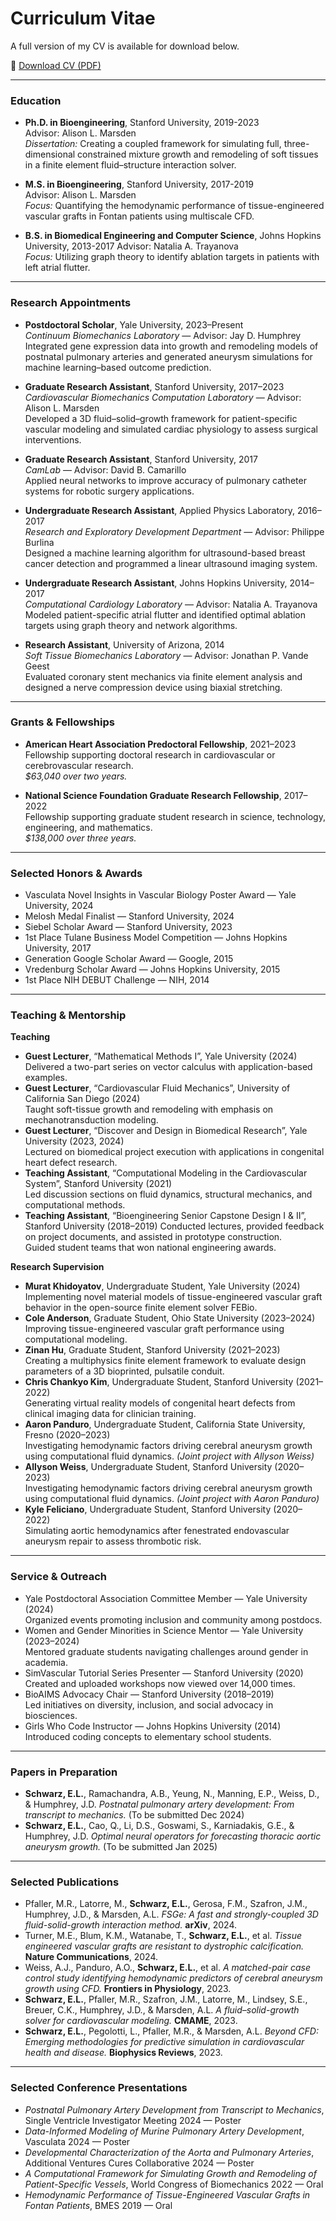 # Curriculum Vitae

A full version of my CV is available for download below.

📄 [Download CV (PDF)](/assets/CV.pdf)

---

### Education
- **Ph.D. in Bioengineering**, Stanford University, 2019-2023  
  Advisor: Alison L. Marsden  
  *Dissertation:* Creating a coupled framework for simulating full, three-dimensional constrained mixture growth and remodeling of soft tissues in a finite element fluid–structure interaction solver.

- **M.S. in Bioengineering**, Stanford University, 2017-2019  
  Advisor: Alison L. Marsden  
  *Focus:* Quantifying the hemodynamic performance of tissue-engineered vascular grafts in Fontan patients using multiscale CFD.

- **B.S. in Biomedical Engineering and Computer Science**, Johns Hopkins University, 2013-2017 
  Advisor: Natalia A. Trayanova  
  *Focus:* Utilizing graph theory to identify ablation targets in patients with left atrial flutter.

---

### Research Appointments
- **Postdoctoral Scholar**, Yale University, 2023–Present  
  *Continuum Biomechanics Laboratory* — Advisor: Jay D. Humphrey  
  Integrated gene expression data into growth and remodeling models of postnatal pulmonary arteries and generated aneurysm simulations for machine learning–based outcome prediction.

- **Graduate Research Assistant**, Stanford University, 2017–2023  
  *Cardiovascular Biomechanics Computation Laboratory* — Advisor: Alison L. Marsden  
  Developed a 3D fluid–solid–growth framework for patient-specific vascular modeling and simulated cardiac physiology to assess surgical interventions.

- **Graduate Research Assistant**, Stanford University, 2017  
  *CamLab* — Advisor: David B. Camarillo  
  Applied neural networks to improve accuracy of pulmonary catheter systems for robotic surgery applications.

- **Undergraduate Research Assistant**, Applied Physics Laboratory, 2016–2017  
  *Research and Exploratory Development Department* — Advisor: Philippe Burlina  
  Designed a machine learning algorithm for ultrasound-based breast cancer detection and programmed a linear ultrasound imaging system.

- **Undergraduate Research Assistant**, Johns Hopkins University, 2014–2017  
  *Computational Cardiology Laboratory* — Advisor: Natalia A. Trayanova  
  Modeled patient-specific atrial flutter and identified optimal ablation targets using graph theory and network algorithms.

- **Research Assistant**, University of Arizona, 2014  
  *Soft Tissue Biomechanics Laboratory* — Advisor: Jonathan P. Vande Geest  
  Evaluated coronary stent mechanics via finite element analysis and designed a nerve compression device using biaxial stretching.

---

### Grants & Fellowships
- **American Heart Association Predoctoral Fellowship**, 2021–2023  
  Fellowship supporting doctoral research in cardiovascular or cerebrovascular research.  
  *$63,040 over two years.*

- **National Science Foundation Graduate Research Fellowship**, 2017–2022  
  Fellowship supporting graduate student research in science, technology, engineering, and mathematics.  
  *$138,000 over three years.*

---

### Selected Honors & Awards
- Vasculata Novel Insights in Vascular Biology Poster Award — Yale University, 2024  
- Melosh Medal Finalist — Stanford University, 2024  
- Siebel Scholar Award — Stanford University, 2023  
- 1st Place Tulane Business Model Competition — Johns Hopkins University, 2017  
- Generation Google Scholar Award — Google, 2015  
- Vredenburg Scholar Award — Johns Hopkins University, 2015  
- 1st Place NIH DEBUT Challenge — NIH, 2014

---

### Teaching & Mentorship
**Teaching**
- **Guest Lecturer**, “Mathematical Methods I”, Yale University (2024)  
  Delivered a two-part series on vector calculus with application-based examples.
- **Guest Lecturer**, “Cardiovascular Fluid Mechanics”, University of California San Diego (2024)  
  Taught soft-tissue growth and remodeling with emphasis on mechanotransduction modeling.
- **Guest Lecturer**, “Discover and Design in Biomedical Research”, Yale University (2023, 2024)  
  Lectured on biomedical project execution with applications in congenital heart defect research.
- **Teaching Assistant**, “Computational Modeling in the Cardiovascular System”, Stanford University (2021)  
  Led discussion sections on fluid dynamics, structural mechanics, and computational methods.
- **Teaching Assistant**, “Bioengineering Senior Capstone Design I & II”, Stanford University (2018–2019)
  Conducted lectures, provided feedback on project documents, and assisted in prototype construction.  
  Guided student teams that won national engineering awards.

**Research Supervision**
- **Murat Khidoyatov**, Undergraduate Student, Yale University (2024)  
  Implementing novel material models of tissue-engineered vascular graft behavior in the open-source finite element solver FEBio.
- **Cole Anderson**, Graduate Student, Ohio State University (2023–2024)  
  Improving tissue-engineered vascular graft performance using computational modeling.
- **Zinan Hu**, Graduate Student, Stanford University (2021–2023)  
  Creating a multiphysics finite element framework to evaluate design parameters of a 3D bioprinted, pulsatile conduit.
- **Chris Chankyo Kim**, Undergraduate Student, Stanford University (2021–2022)  
  Generating virtual reality models of congenital heart defects from clinical imaging data for clinician training.
- **Aaron Panduro**, Undergraduate Student, California State University, Fresno (2020–2023)  
  Investigating hemodynamic factors driving cerebral aneurysm growth using computational fluid dynamics. *(Joint project with Allyson Weiss)*
- **Allyson Weiss**, Undergraduate Student, Stanford University (2020–2023)  
  Investigating hemodynamic factors driving cerebral aneurysm growth using computational fluid dynamics. *(Joint project with Aaron Panduro)*
- **Kyle Feliciano**, Undergraduate Student, Stanford University (2020–2022)  
  Simulating aortic hemodynamics after fenestrated endovascular aneurysm repair to assess thrombotic risk.

---

### Service & Outreach
- Yale Postdoctoral Association Committee Member — Yale University (2024)  
  Organized events promoting inclusion and community among postdocs.  
- Women and Gender Minorities in Science Mentor — Yale University (2023–2024)  
  Mentored graduate students navigating challenges around gender in academia.  
- SimVascular Tutorial Series Presenter — Stanford University (2020)  
  Created and uploaded workshops now viewed over 14,000 times.  
- BioAIMS Advocacy Chair — Stanford University (2018–2019)  
  Led initiatives on diversity, inclusion, and social advocacy in biosciences.  
- Girls Who Code Instructor — Johns Hopkins University (2014)  
  Introduced coding concepts to elementary school students.

---

### Papers in Preparation
- **Schwarz, E.L.**, Ramachandra, A.B., Yeung, N., Manning, E.P., Weiss, D., & Humphrey, J.D. *Postnatal pulmonary artery development: From transcript to mechanics.* (To be submitted Dec 2024)  
- **Schwarz, E.L.**, Cao, Q., Li, D.S., Goswami, S., Karniadakis, G.E., & Humphrey, J.D. *Optimal neural operators for forecasting thoracic aortic aneurysm growth.* (To be submitted Jan 2025)

---

### Selected Publications
- Pfaller, M.R., Latorre, M., **Schwarz, E.L.**, Gerosa, F.M., Szafron, J.M., Humphrey, J.D., & Marsden, A.L. *FSGe: A fast and strongly-coupled 3D fluid-solid-growth interaction method.* **arXiv**, 2024.  
- Turner, M.E., Blum, K.M., Watanabe, T., **Schwarz, E.L.**, et al. *Tissue engineered vascular grafts are resistant to dystrophic calcification.* **Nature Communications**, 2024.  
- Weiss, A.J., Panduro, A.O., **Schwarz, E.L.**, et al. *A matched-pair case control study identifying hemodynamic predictors of cerebral aneurysm growth using CFD.* **Frontiers in Physiology**, 2023.  
- **Schwarz, E.L.**, Pfaller, M.R., Szafron, J.M., Latorre, M., Lindsey, S.E., Breuer, C.K., Humphrey, J.D., & Marsden, A.L. *A fluid–solid-growth solver for cardiovascular modeling.* **CMAME**, 2023.  
- **Schwarz, E.L.**, Pegolotti, L., Pfaller, M.R., & Marsden, A.L. *Beyond CFD: Emerging methodologies for predictive simulation in cardiovascular health and disease.* **Biophysics Reviews**, 2023.

---

### Selected Conference Presentations
- *Postnatal Pulmonary Artery Development from Transcript to Mechanics*, Single Ventricle Investigator Meeting 2024 — Poster  
- *Data-Informed Modeling of Murine Pulmonary Artery Development*, Vasculata 2024 — Poster  
- *Developmental Characterization of the Aorta and Pulmonary Arteries*, Additional Ventures Cures Collaborative 2024 — Poster  
- *A Computational Framework for Simulating Growth and Remodeling of Patient-Specific Vessels*, World Congress of Biomechanics 2022 — Oral  
- *Hemodynamic Performance of Tissue-Engineered Vascular Grafts in Fontan Patients*, BMES 2019 — Oral

